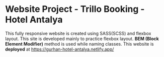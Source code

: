 # Website Project - Trillo Booking - Hotel Antalya

This fully responsive website is created using SASS(SCSS) and flexbox layout. This site is developed mainly to practice flexbox layout.
**BEM (Block Element Modifier)** method is used while naming classes.
This website is **deployed** at https://gurhan-hotel-antalya.netlify.app/
